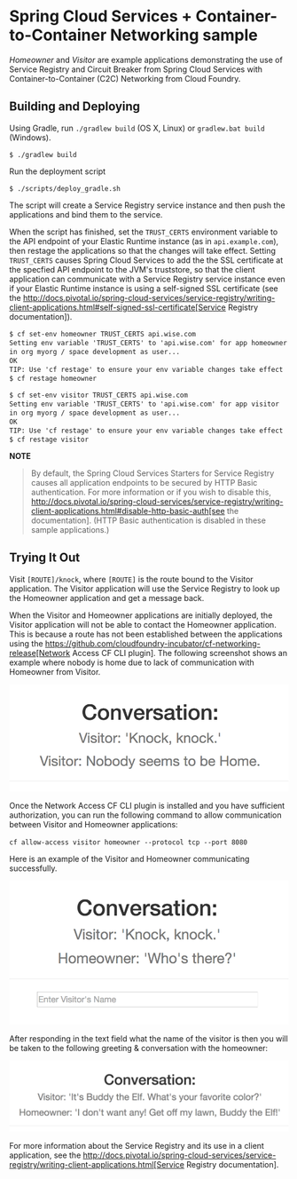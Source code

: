 # Spring Cloud Services + Container-to-Container Networking sample

*Homeowner* and *Visitor* are example applications demonstrating the use of Service Registry and Circuit Breaker from Spring Cloud Services with Container-to-Container (C2C) Networking from Cloud Foundry.

## Building and Deploying

Using Gradle, run `./gradlew build` (OS X, Linux) or `gradlew.bat build` (Windows).

```
$ ./gradlew build
```

Run the deployment script

```
$ ./scripts/deploy_gradle.sh
```

The script will create a Service Registry service instance and then push the applications and bind them to the service.

When the script has finished, set the `TRUST_CERTS` environment variable to the API endpoint of your Elastic Runtime instance (as in `api.example.com`), then restage the applications so that the changes will take effect. Setting `TRUST_CERTS` causes Spring Cloud Services to add the the SSL certificate at the specfied API endpoint to the JVM's truststore, so that the client application can communicate with a Service Registry service instance even if your Elastic Runtime instance is using a self-signed SSL certificate (see the http://docs.pivotal.io/spring-cloud-services/service-registry/writing-client-applications.html#self-signed-ssl-certificate[Service Registry documentation]).

```
$ cf set-env homeowner TRUST_CERTS api.wise.com
Setting env variable 'TRUST_CERTS' to 'api.wise.com' for app homeowner in org myorg / space development as user...
OK
TIP: Use 'cf restage' to ensure your env variable changes take effect
$ cf restage homeowner
```

```
$ cf set-env visitor TRUST_CERTS api.wise.com
Setting env variable 'TRUST_CERTS' to 'api.wise.com' for app visitor in org myorg / space development as user...
OK
TIP: Use 'cf restage' to ensure your env variable changes take effect
$ cf restage visitor
```

**NOTE**

> By default, the Spring Cloud Services Starters for Service Registry causes all application endpoints to be secured by HTTP Basic authentication. For more information or if you wish to disable this, http://docs.pivotal.io/spring-cloud-services/service-registry/writing-client-applications.html#disable-http-basic-auth[see the documentation]. (HTTP Basic authentication is disabled in these sample applications.)

## Trying It Out

Visit `[ROUTE]/knock`, where `[ROUTE]` is the route bound to the Visitor application. The Visitor application will use the Service Registry to look up the Homeowner application and get a message back.

When the Visitor and Homeowner applications are initially deployed, the Visitor application will not be able to contact the Homeowner application. This is because a route has not been established between the applications using the https://github.com/cloudfoundry-incubator/cf-networking-release[Network Access CF CLI plugin]. The following screenshot shows an example where nobody is home due to lack of communication with Homeowner from Visitor.

![circuit-broken-c2c.png](docs/images/circuit-broken-c2c.png)

Once the Network Access CF CLI plugin is installed and you have sufficient authorization, you can run the following command to allow communication between Visitor and Homeowner applications:

`cf allow-access visitor homeowner --protocol tcp --port 8080 `

Here is an example of the Visitor and Homeowner communicating successfully.

![circuit-open-c2c.png](docs/images/circuit-open-c2c.png)

After responding in the text field what the name of the visitor is then you will be taken to the following greeting & conversation with the homeowner:

![circuit-open-greeting-response.png](docs/images/circuit-open-greeting-response.png)

For more information about the Service Registry and its use in a client application, see the http://docs.pivotal.io/spring-cloud-services/service-registry/writing-client-applications.html[Service Registry documentation].
